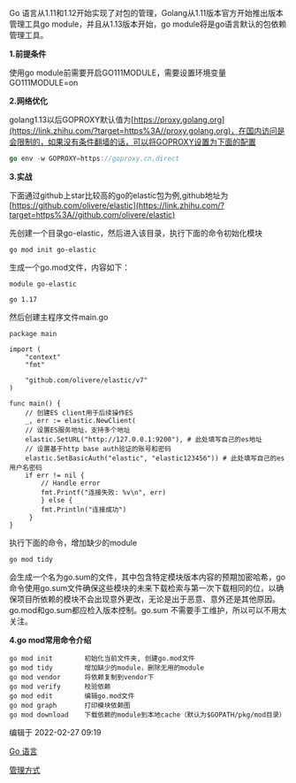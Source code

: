 Go 语言从1.11和1.12开始实现了对包的管理，Golang从1.11版本官方开始推出版本管理工具go module，并且从1.13版本开始，go module将是go语言默认的包依赖管理工具。

**1.前提条件**

使用go module前需要开启GO111MODULE，需要设置环境变量GO111MODULE=on

**2.网络优化**

golang1.13以后GOPROXY默认值为[https://proxy.golang.org](https://link.zhihu.com/?target=https%3A//proxy.golang.org)，在国内访问是会限制的，如果没有条件翻墙的话，可以将GOPROXY设置为下面的配置

```go
go env -w GOPROXY=https://goproxy.cn,direct
```

**3.实战**

下面通过github上star比较高的go的elastic包为例,github地址为[https://github.com/olivere/elastic](https://link.zhihu.com/?target=https%3A//github.com/olivere/elastic)

先创建一个目录go-elastic，然后进入该目录，执行下面的命令初始化模块

```text
go mod init go-elastic
```

生成一个go.mod文件，内容如下：

```text
module go-elastic

go 1.17
```

然后创建主程序文件main.go

```text
package main

import (
    "context"
    "fmt"

    "github.com/olivere/elastic/v7"
)

func main() {
    // 创建ES client用于后续操作ES
    _, err := elastic.NewClient(
    // 设置ES服务地址，支持多个地址
    elastic.SetURL("http://127.0.0.1:9200"), # 此处填写自己的es地址
    // 设置基于http base auth验证的账号和密码
    elastic.SetBasicAuth("elastic", "elastic123456")) # 此处填写自己的es用户名密码
    if err != nil {
        // Handle error
        fmt.Printf("连接失败: %v\n", err)
        } else {
        fmt.Println("连接成功")
     }
}
```

执行下面的命令，增加缺少的module

```text
go mod tidy
```

会生成一个名为go.sum的文件，其中包含特定模块版本内容的预期加密哈希，go命令使用go.sum文件确保这些模块的未来下载检索与第一次下载相同的位，以确保项目所依赖的模块不会出现意外更改，无论是出于恶意、意外还是其他原因。 go.mod和go.sum都应检入版本控制。go.sum 不需要手工维护，所以可以不用太关注。

**4.go mod常用命令介绍**

```text
go mod init        初始化当前文件夹, 创建go.mod文件
go mod tidy        增加缺少的module，删除无用的module
go mod vendor      将依赖复制到vendor下
go mod verify      校验依赖
go mod edit        编辑go.mod文件 
go mod graph       打印模块依赖图
go mod download    下载依赖的module到本地cache（默认为$GOPATH/pkg/mod目录）
```



编辑于 2022-02-27 09:19

[Go 语言](https://www.zhihu.com/topic/19625982)

[管理方式](https://www.zhihu.com/topic/19572862)